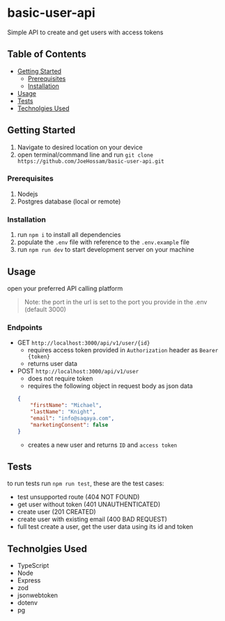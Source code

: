 # basic-user-api
Simple API to create and get users with access tokens

## Table of Contents

- [Getting Started](#getting-started)
  - [Prerequisites](#prerequisites)
  - [Installation](#installation)
- [Usage](#usage)
- [Tests](#tests)
- [Technolgies Used](#technolgies-used)

## Getting Started
1. Navigate to desired location on your device
1. open terminal/command line and run  `git clone https://github.com/JoeHossam/basic-user-api.git`

### Prerequisites
1. Nodejs
1. Postgres database (local or remote)

### Installation
1. run `npm i` to install all dependencies
2. populate the `.env` file with reference to the `.env.example` file
3. run `npm run dev` to start development server on your machine

## Usage
open your preferred API calling platform
>Note: the port in the url is set to the port you provide in the .env (default 3000)
### Endpoints
- GET `http://localhost:3000/api/v1/user/{id}`
    - requires access token provided in `Authorization` header as `Bearer {token}`
    - returns user data
- POST `http://localhost:3000/api/v1/user`
    - does not require token
    - requires the following object in request body as json data
    ``` JSON
    {
        "firstName": "Michael",
        "lastName": "Knight",
        "email": "info@saqaya.com",
        "marketingConsent": false
    }
    ```
    - creates a new user and returns `ID` and `access token`
## Tests
to run tests run `npm run test`, these are the test cases:
- test unsupported route (404 NOT FOUND)
- get user without token (401 UNAUTHENTICATED)
- create user (201 CREATED)
- create user with existing email (400 BAD REQUEST)
- full test create a user, get the user data using its id and token
    
## Technolgies Used
- TypeScript
- Node
- Express
- zod
- jsonwebtoken
- dotenv
- pg
